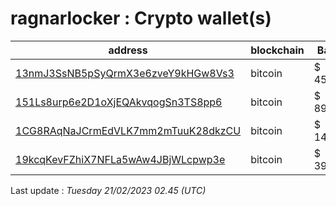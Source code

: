 # ragnarlocker : Crypto wallet(s)

| address | blockchain | Balance |
|---|---|---|
| [13nmJ3SsNB5pSyQrmX3e6zveY9kHGw8Vs3](https://www.blockchain.com/explorer/addresses/btc/13nmJ3SsNB5pSyQrmX3e6zveY9kHGw8Vs3) | bitcoin | $ 4517994 |
| [151Ls8urp6e2D1oXjEQAkvqogSn3TS8pp6](https://www.blockchain.com/explorer/addresses/btc/151Ls8urp6e2D1oXjEQAkvqogSn3TS8pp6) | bitcoin | $ 899289 |
| [1CG8RAqNaJCrmEdVLK7mm2mTuuK28dkzCU](https://www.blockchain.com/explorer/addresses/btc/1CG8RAqNaJCrmEdVLK7mm2mTuuK28dkzCU) | bitcoin | $ 1481197 |
| [19kcqKevFZhiX7NFLa5wAw4JBjWLcpwp3e](https://www.blockchain.com/explorer/addresses/btc/19kcqKevFZhiX7NFLa5wAw4JBjWLcpwp3e) | bitcoin | $ 3980534 |

Last update : _Tuesday 21/02/2023 02.45 (UTC)_

